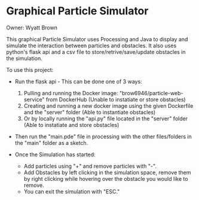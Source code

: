 # Graphical Particle Simulator
Owner: Wyatt Brown

This graphical Particle Simulator uses Processing and Java to display and simulate the interaction between particles and obstacles.
It also uses python's flask api and a csv file to store/retrive/save/update obstacles in the simulation.

To use this project:

- Run the flask api - This can be done one of 3 ways:
  1. Pulling and running the Docker image: "brow6946/particle-web-service" from DockerHub (Unable to instatiate or store obstacles)
  2. Creating and running a new docker image using the given Dockerfile and the "server" folder (Able to instantiate obstacles)
  3. Or by locally running the "api.py" file located in the "server" folder (Able to instatiate and store obstacles)
- Then run the "main.pde" file in processing with the other files/folders in the "main" folder as a sketch.

- Once the Simulation has started:
  - Add particles using "+" and remove particles with "-".
  - Add Obstacles by left clicking in the simulation space, remove them by right clicking while hovering over the obstacle you would like to remove.
  - You can exit the simulation with "ESC."
